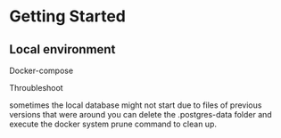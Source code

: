 # Getting Started


## Local environment

Docker-compose






Throubleshoot

sometimes the local database might not start due to files of previous versions that were around
you can delete the .postgres-data folder and execute the docker system prune command to clean up.




